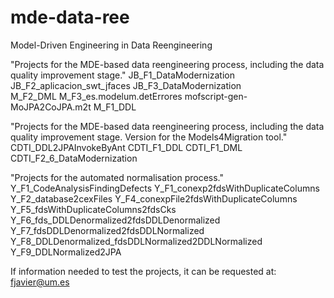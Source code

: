 # mde-data-ree
Model-Driven Engineering in Data Reengineering

"Projects for the MDE-based data reengineering process, including the data quality improvement stage."
JB_F1_DataModernization		
JB_F2_aplicacion_swt_jfaces	
JB_F3_DataModernization		
M_F2_DML
M_F3_es.modelum.detErrores
mofscript-gen-MoJPA2CoJPA.m2t
M_F1_DDL

"Projects for the MDE-based data reengineering process, including the data quality improvement stage.
Version for the Models4Migration tool."
CDTI_DDL2JPAInvokeByAnt
CDTI_F1_DDL
CDTI_F1_DML
CDTI_F2_6_DataModernization

"Projects for the automated normalisation process."
Y_F1_CodeAnalysisFindingDefects
Y_F1_conexp2fdsWithDuplicateColumns
Y_F2_database2cexFiles
Y_F4_conexpFile2fdsWithDuplicateColumns
Y_F5_fdsWithDuplicateColumns2fdsCks
Y_F6_fds_DDLDenormalized2fdsDDLDenormalized
Y_F7_fdsDDLDenormalized2fdsDDLNormalized
Y_F8_DDLDenormalized_fdsDDLNormalized2DDLNormalized
Y_F9_DDLNormalized2JPA

If information needed to test the projects, it can be requested at: fjavier@um.es
